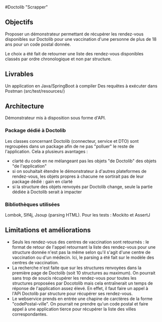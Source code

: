 #Doctolib "Scrapper"

## Objectifs 
Proposer un démonstrateur permettant de récupérer les rendez-vous disponibles sur Doctolib pour une vaccination d'une personne de plus de 18 ans pour un code postal donnée.

Le choix a été fait de retourner une liste des rendez-vous disponibles classés par ordre chronologique et non par structure.

## Livrables
Un application en Java/SpringBoot à compiler
Des requêtes à exécuter dans Postman (src/test/resources/)

## Architecture
Démonstrateur mis à disposition sous forme d'API.

### Package dédié à Doctolib
Les classes concernant Doctolib (connecteur, service et DTO) sont regroupées dans un package afin de ne pas "polluer" le reste de l'application.
Cela a plusieurs avantages : 
* clarté du code en ne mélangeant pas les objets "de Doctolib" des objets "de l'application"
* si on souhaitait étendre le démonstrateur à d'autres plateformes de rendez-vous, les objets propres à chacune ne sortirait pas de leur package dédié : gain en clarté
* si la structure des objets renvoyés par Doctolib change, seule la partie dédiée à Doctolib serait à impacter


### Bibliothèques utilisées
Lombok, Slf4j, Jsoup (parsing HTML).
Pour les tests : Mockito et AssertJ

## Limitations et améliorations

* Seuls les rendez-vous des centres de vaccination sont retournés : le format de retour de l'appel retournant la liste des rendez-vous pour une structure donnée n'est pas la même selon qu'il s'agit d'une centre de vaccination ou d'un médecin.
Ici, le parsing a été fait sur le modèle des centres de vaccination.
* La recherche n'est faite que sur les structures renvoyées dans la première page de Doctolib (soit 10 structures au maximum).
On pourrait sans trop de soucis récupérer les rendez-vous pour toutes les structures proposées par Docotolib mais cela entraînerait un temps de réponse de l'application assez élevé. En effet, il faut faire un appel à l'APi Doctolib par structure pour récupérer ses rendez-vous.
* Le webservice prends en entrée une chapine de carctères de la forme "codePostal-ville". On pourrait ne prendre qu'un code postal et faire appel à une application tierce pour récupérer la liste des villes correspondantes.
